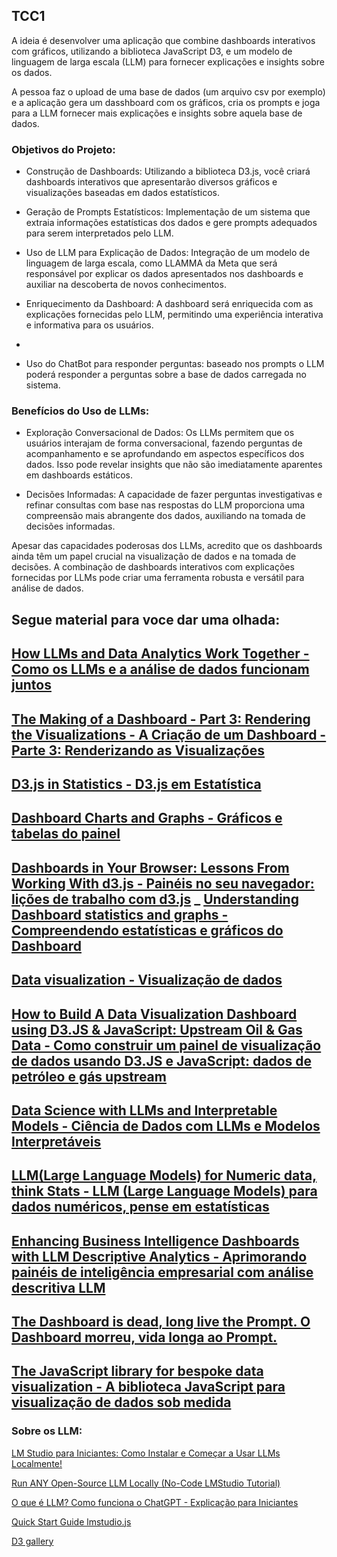 ## TCC1

A ideia é desenvolver uma aplicação que combine dashboards interativos com gráficos, utilizando a biblioteca JavaScript D3, e um modelo de linguagem de larga escala (LLM) para fornecer explicações e insights sobre os dados.

A pessoa faz o upload de uma base de dados (um arquivo csv por exemplo) e a aplicação gera um dasshboard com os gráficos, cria os prompts e joga para a LLM fornecer mais explicações e insights sobre aquela base de dados.

### Objetivos do Projeto:
-   Construção de Dashboards: Utilizando a biblioteca D3.js, você criará dashboards interativos que apresentarão diversos gráficos e visualizações baseadas em dados estatísticos.

-   Geração de Prompts Estatísticos: Implementação de um sistema que extraia informações estatísticas dos dados e gere prompts adequados para serem interpretados pelo LLM.

-   Uso de LLM para Explicação de Dados: Integração de um modelo de linguagem de larga escala, como LLAMMA da Meta que será responsável por explicar os dados apresentados nos dashboards e auxiliar na descoberta de novos conhecimentos.

-   Enriquecimento da Dashboard: A dashboard será enriquecida com as explicações fornecidas pelo LLM, permitindo uma experiência interativa e informativa para os usuários.
-   
-   Uso do ChatBot para responder perguntas: baseado nos prompts o LLM poderá responder a perguntas sobre a base de dados carregada no sistema.

### Benefícios do Uso de LLMs:
-   Exploração Conversacional de Dados: Os LLMs permitem que os usuários interajam de forma conversacional, fazendo perguntas de acompanhamento e se aprofundando em aspectos específicos dos dados. Isso pode revelar insights que não são imediatamente aparentes em dashboards estáticos.

-   Decisões Informadas: A capacidade de fazer perguntas investigativas e refinar consultas com base nas respostas do LLM proporciona uma compreensão mais abrangente dos dados, auxiliando na tomada de decisões informadas.

Apesar das capacidades poderosas dos LLMs, acredito que os dashboards ainda têm um papel crucial na visualização de dados e na tomada de decisões. A combinação de dashboards interativos com explicações fornecidas por LLMs pode criar uma ferramenta robusta e versátil para análise de dados.

## Segue material para voce dar uma olhada:

[How LLMs and Data Analytics Work Together - Como os LLMs e a análise de dados funcionam juntos](https://www.pecan.ai/blog/llm-data-analytics-work-together/)
-
[The Making of a Dashboard - Part 3: Rendering the Visualizations - A Criação de um Dashboard - Parte 3: Renderizando as Visualizações](https://thepolicylab.brown.edu/reflections/making-of-a-dashboard-part-3)
-
[D3.js in Statistics - D3.js em Estatística](https://mrppdex.github.io/dataviz/posts/2021-05-22-a-brief-introduction-to-d3js-for-data-scientists/)
-
[Dashboard Charts and Graphs - Gráficos e tabelas do painel](https://www.simplekpi.com/Resources/Dashboard-Charts-And-Graphs)
-
[Dashboards in Your Browser: Lessons From Working With d3.js - Painéis no seu navegador: lições de trabalho com d3.js](https://medium.com/swlh/dashboards-in-your-browser-lessons-from-working-with-d3-js-c52ec6bffea7)
_
[Understanding Dashboard statistics and graphs - Compreendendo estatísticas e gráficos do Dashboard](https://support.zoom.com/hc/en/article?id=zm_kb&sysparm_article=KB0062208)
-
[Data visualization - Visualização de dados](https://m2.material.io/design/communication/data-visualization.html#types)
-
[How to Build A Data Visualization Dashboard using D3.JS & JavaScript: Upstream Oil & Gas Data - Como construir um painel de visualização de dados usando D3.JS e JavaScript: dados de petróleo e gás upstream](https://amirnejad.medium.com/building-a-dashboard-d3-js-javascript-upstream-oil-gas-data-part-1-of-2-f1d882b61bfc)
-
[Data Science with LLMs and Interpretable Models - Ciência de Dados com LLMs e Modelos Interpretáveis](https://arxiv.org/html/2402.14474v1)
-
[LLM(Large Language Models) for Numeric data, think Stats - LLM (Large Language Models) para dados numéricos, pense em estatísticas](https://www.linkedin.com/pulse/llmlarge-language-models-numeric-data-think-stats-chuck-hernandez/)
-
[Enhancing Business Intelligence Dashboards with LLM Descriptive Analytics - Aprimorando painéis de inteligência empresarial com análise descritiva LLM](https://datasciencedojo.com/blog/business-intelligence-dashboards-with-llm/)
-
[The Dashboard is dead, long live the Prompt. O Dashboard morreu, vida longa ao Prompt.](https://effixis.ch/blog/ai-powered-internal-data-query/)
-
[The JavaScript library for bespoke data visualization - A biblioteca JavaScript para visualização de dados sob medida](https://d3js.org/)
-

### Sobre os LLM:

[LM Studio para Iniciantes: Como Instalar e Começar a Usar LLMs Localmente!](https://www.youtube.com/watch?v=pbKrTQ2dTNs)

[Run ANY Open-Source LLM Locally (No-Code LMStudio Tutorial)](https://www.youtube.com/watch?v=4fdZwKg9IbU)

[O que é LLM? Como funciona o ChatGPT - Explicação para Iniciantes](https://www.youtube.com/watch?v=fUQis3gB82s)

[Quick Start Guide lmstudio.js](https://lmstudio.ai/docs/lmstudio-sdk/quick-start)

[D3 gallery](https://observablehq.com/@d3/gallery?utm_source=d3js-org&utm_medium=hero&utm_campaign=try-observable)